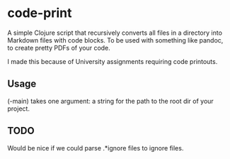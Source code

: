 # code-print

A simple Clojure script that recursively converts all files in a directory into
Markdown files with code blocks. To be used with something like pandoc, to
create pretty PDFs of your code.

I made this because of University assignments requiring code printouts.

## Usage

(-main) takes one argument: a string for the path to the root dir of your
project.

## TODO

Would be nice if we could parse .*ignore files to ignore files.
